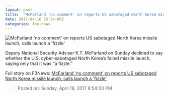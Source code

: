 ```yaml
---
layout: post
title:  "McFarland 'no comment' on reports US sabotaged North Korea missile launch, calls launch a 'fizzle'"
date: 2017-04-16 15:54:00Z
categories: fox-news
---
```


![McFarland 'no comment' on reports US sabotaged North Korea missile launch, calls launch a 'fizzle'](http://a57.foxnews.com/media2.foxnews.com/BrightCove/694940094001/2017/04/16/0/0/694940094001_5400214279001_5400211568001-vs.jpg?ve=1)

Deputy National Security Adviser K.T. McFarland on Sunday declined to say whether the U.S. cyber-sabotaged North Korea’s failed missile launch, saying only that it was “a fizzle.”


Full story on F3News: [McFarland 'no comment' on reports US sabotaged North Korea missile launch, calls launch a 'fizzle'](http://www.f3nws.com/n/FUYsuB)

> Posted on: Sunday, April 16, 2017 8:54:00 PM
